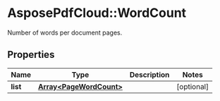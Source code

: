 ﻿# AsposePdfCloud::WordCount
Number of words per document pages.

## Properties
Name | Type | Description | Notes
------------ | ------------- | ------------- | -------------
**list** | [**Array&lt;PageWordCount&gt;**](PageWordCount.md) |  | [optional] 



